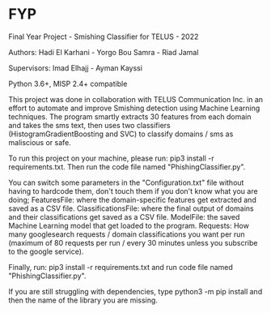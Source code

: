 # FYP
Final Year Project - Smishing Classifier for TELUS - 2022

Authors: Hadi El Karhani - Yorgo Bou Samra - Riad Jamal

Supervisors: Imad Elhajj - Ayman Kayssi

Python 3.6+, MISP 2.4+ compatible

This project was done in collaboration with TELUS Communication Inc. in an effort to automate and improve Smishing detection using Machine Learning techniques. The program smartly extracts 30 features from each domain and takes the sms text, then uses two classifiers (HistogramGradientBoosting and SVC) to classify domains / sms as maliscious or safe.

To run this project on your machine, please run: pip3 install -r requirements.txt. Then run the code file named "PhishingClassifier.py".

You can switch some parameters in the "Configuration.txt" file without having to hardcode them, don't touch them if you don't know what you are doing; FeaturesFile: where the domain-specific features get extracted and saved as a CSV file. ClassificationsFile: where the final output of domains and their classifications get saved as a CSV file. ModelFile: the saved Machine Learning model that get loaded to the program. Requests: How many googlesearch requests / domain classifications you want per run (maximum of 80 requests per run / every 30 minutes unless you subscribe to the google service).

Finally, run: pip3 install -r requirements.txt and run code file named "PhishingClassifier.py".

If you are still struggling with dependencies, type python3 -m pip install and then the name of the library you are missing.
